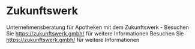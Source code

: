 # Zukunftswerk
Unternehmensberatung für Apotheken mit dem Zukunftswerk - Besuchen Sie https://zukunftswerk.gmbh/ für weitere Informationen
Besuchen Sie https://zukunftswerk.gmbh/ für weitere Informationen

